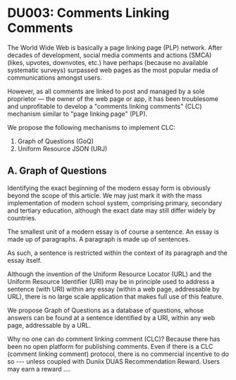 # DU003: Comments Linking Comments

The World Wide Web is basically a page linking page (PLP) network. After decades of development, social media comments and actions (SMCA) (likes, upvotes, downvotes, etc.) have perhaps (because no available systematic surveys) surpassed web pages as the most popular media of communications amongst users.

However, as all comments are linked to post and managed by a sole proprietor &mdash; the owner of the web page or app, it has been troublesome and unprofitable to develop a "comments linking comments" (CLC) mechanism similar to "page linking page" (PLP).

We propose the following mechanisms to implement CLC:

1. Graph of Questions (GoQ)
2. Uniform Resource JSON (URJ)

## A. Graph of Questions

Identifying the exact beginning of the modern essay form is obviously beyond the scope of this article. We may just mark it with the mass implementation of modern school system, comprising primary, secondary and tertiary education, although the exact date may still differ widely by countries.

The smallest unit of a modern essay is of course a sentence. An essay is made up of paragraphs. A paragraph is made up of sentences.

As such, a sentence is restricted within the context of its paragraph and the essay itself.

Although the invention of the Uniform Resource Locator (URL) and the Uniform Resource Identifier (URI) may be in principle used to address a sentence (with URI) within any essay (within a web page, addressable by URL), there is no large scale application that makes full use of this feature. 

We propose Graph of Questions as a database of questions, whose answers can be found at a sentence identified by a URI, within any web page, addressable by a URL.

Why no one can do comment linking comment (CLC)? Because there has been no open platform for publishing comments. 
Even if there is a CLC (comment linking comment) protocol, there is no commercial incentive to do so --- unless coupled with Duniix DUAS Recommendation Reward. Users may earn a reward …. 
